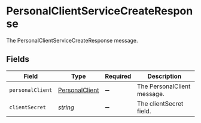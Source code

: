 # PersonalClientServiceCreateResponse

The PersonalClientServiceCreateResponse message.


## Fields

| Field                                                   | Type                                                    | Required                                                | Description                                             |
| ------------------------------------------------------- | ------------------------------------------------------- | ------------------------------------------------------- | ------------------------------------------------------- |
| `personalClient`                                        | [PersonalClient](../../models/shared/personalclient.md) | :heavy_minus_sign:                                      | The PersonalClient message.                             |
| `clientSecret`                                          | *string*                                                | :heavy_minus_sign:                                      | The clientSecret field.                                 |